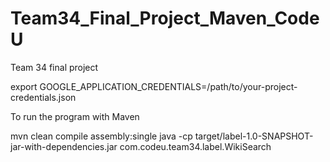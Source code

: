 # Team34_Final_Project_Maven_CodeU
Team 34 final project

export GOOGLE_APPLICATION_CREDENTIALS=/path/to/your-project-credentials.json

To run the program with Maven

mvn clean compile assembly:single
java -cp target/label-1.0-SNAPSHOT-jar-with-dependencies.jar com.codeu.team34.label.WikiSearch

